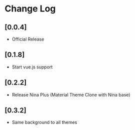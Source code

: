 # Change Log

## [0.0.4]

- Official Release

## [0.1.8]

- Start vue.js support

## [0.2.2]

- Release Nina Plus (Material Theme Clone with Nina base)

## [0.3.2]

- Same background to all themes
